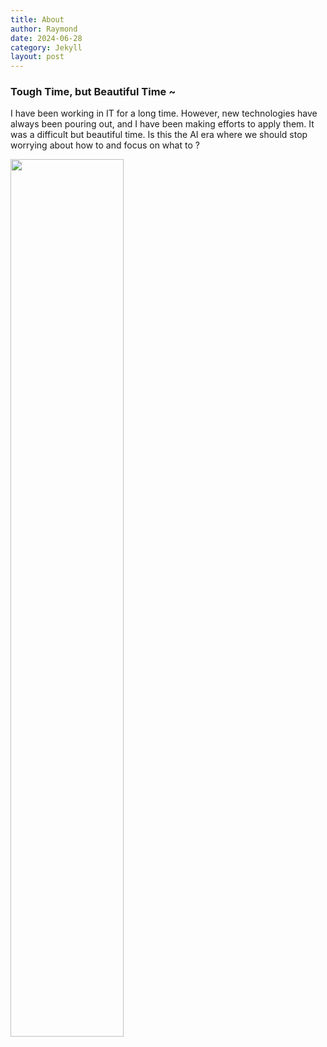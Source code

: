 ```yaml
---
title: About
author: Raymond
date: 2024-06-28
category: Jekyll
layout: post
---
```


### Tough Time, but Beautiful Time ~
I have been working in IT for a long time. However, new technologies have always been pouring out, and I have been making efforts to apply them. It was a difficult but beautiful time. Is this the AI ​​era where we should stop worrying about how to and focus on what to ?

<img src="../../assets/raymond.jpg" width="60%" height="60%">
